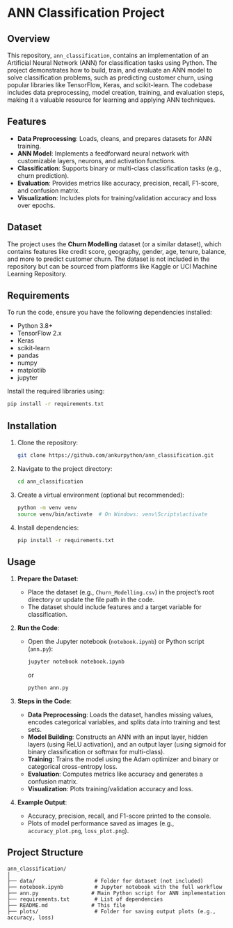 # ANN Classification Project

## Overview
This repository, `ann_classification`, contains an implementation of an Artificial Neural Network (ANN) for classification tasks using Python. The project demonstrates how to build, train, and evaluate an ANN model to solve classification problems, such as predicting customer churn, using popular libraries like TensorFlow, Keras, and scikit-learn. The codebase includes data preprocessing, model creation, training, and evaluation steps, making it a valuable resource for learning and applying ANN techniques.

## Features
- **Data Preprocessing**: Loads, cleans, and prepares datasets for ANN training.
- **ANN Model**: Implements a feedforward neural network with customizable layers, neurons, and activation functions.
- **Classification**: Supports binary or multi-class classification tasks (e.g., churn prediction).
- **Evaluation**: Provides metrics like accuracy, precision, recall, F1-score, and confusion matrix.
- **Visualization**: Includes plots for training/validation accuracy and loss over epochs.

## Dataset
The project uses the **Churn Modelling** dataset (or a similar dataset), which contains features like credit score, geography, gender, age, tenure, balance, and more to predict customer churn. The dataset is not included in the repository but can be sourced from platforms like Kaggle or UCI Machine Learning Repository.

## Requirements
To run the code, ensure you have the following dependencies installed:

- Python 3.8+
- TensorFlow 2.x
- Keras
- scikit-learn
- pandas
- numpy
- matplotlib
- jupyter

Install the required libraries using:
```bash
pip install -r requirements.txt
```

## Installation
1. Clone the repository:
   ```bash
   git clone https://github.com/ankurpython/ann_classification.git
   ```
2. Navigate to the project directory:
   ```bash
   cd ann_classification
   ```
3. Create a virtual environment (optional but recommended):
   ```bash
   python -m venv venv
   source venv/bin/activate  # On Windows: venv\Scripts\activate
   ```
4. Install dependencies:
   ```bash
   pip install -r requirements.txt
   ```

## Usage
1. **Prepare the Dataset**:
   - Place the dataset (e.g., `Churn_Modelling.csv`) in the project’s root directory or update the file path in the code.
   - The dataset should include features and a target variable for classification.

2. **Run the Code**:
   - Open the Jupyter notebook (`notebook.ipynb`) or Python script (`ann.py`):
     ```bash
     jupyter notebook notebook.ipynb
     ```
     or
     ```bash
     python ann.py
     ```

3. **Steps in the Code**:
   - **Data Preprocessing**: Loads the dataset, handles missing values, encodes categorical variables, and splits data into training and test sets.
   - **Model Building**: Constructs an ANN with an input layer, hidden layers (using ReLU activation), and an output layer (using sigmoid for binary classification or softmax for multi-class).
   - **Training**: Trains the model using the Adam optimizer and binary or categorical cross-entropy loss.
   - **Evaluation**: Computes metrics like accuracy and generates a confusion matrix.
   - **Visualization**: Plots training/validation accuracy and loss.

4. **Example Output**:
   - Accuracy, precision, recall, and F1-score printed to the console.
   - Plots of model performance saved as images (e.g., `accuracy_plot.png`, `loss_plot.png`).

## Project Structure
```plaintext
ann_classification/
│
├── data/                   # Folder for dataset (not included)
├── notebook.ipynb          # Jupyter notebook with the full workflow
├── ann.py                 # Main Python script for ANN implementation
├── requirements.txt        # List of dependencies
├── README.md              # This file
├── plots/                  # Folder for saving output plots (e.g., accuracy, loss)
```

